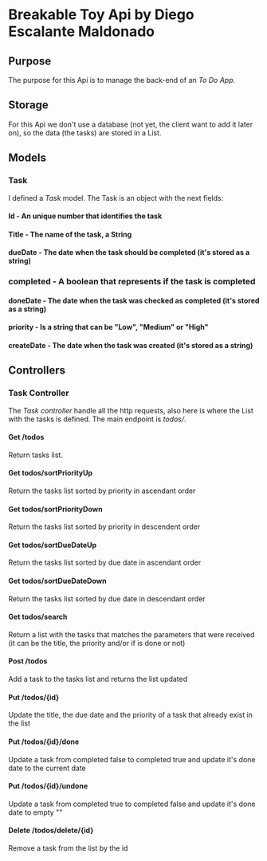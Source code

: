 # Breakable Toy Api by Diego Escalante Maldonado 
## Purpose
The purpose for this Api is to manage the back-end of an <i>To Do App</i>.
## Storage
For this Api we don't use a database (not yet, the client want to add it later on), so the data (the tasks) are stored in a List.
## Models
### Task
I defined a <i>Task</i> model. The Task is an object with the next fields:
#### Id - An unique number that identifies the task
#### Title - The name of the task, a String
#### dueDate - The date when the task should be completed (it's stored as a string)
### completed - A boolean that represents if the task is completed
#### doneDate - The date when the task was checked as completed (it's stored as a string)
#### priority - Is a string that can be "Low", "Medium" or "High" 
#### createDate - The date when the task was created (it's stored as a string)
## Controllers
### Task Controller
The <i>Task controller</i> handle all the http requests, also here is where the List with the tasks is defined.
The main endpoint is <i>todos/</i>.
#### Get /todos
Return tasks list.
#### Get todos/sortPriorityUp
Return the tasks list sorted by priority in ascendant order
#### Get todos/sortPriorityDown
Return the tasks list sorted by priority in descendent order
#### Get todos/sortDueDateUp
Return the tasks list sorted by due date in ascendant order
#### Get todos/sortDueDateDown
Return the tasks list sorted by due date in descendant order
#### Get todos/search
Return a list with the tasks that matches the parameters that were received (it can be the title, the priority and/or if is done or not)
#### Post /todos
Add a task to the tasks list and returns the list updated
#### Put /todos/{id}
Update the title, the due date and the priority of a task that already exist in the list
#### Put /todos/{id}/done
Update a task from completed false to completed true and update it's done date to the current date
#### Put /todos/{id}/undone
Update a task from completed true to completed false and update it's done date to empty ""
#### Delete /todos/delete/{id}
Remove a task from the list by the id
